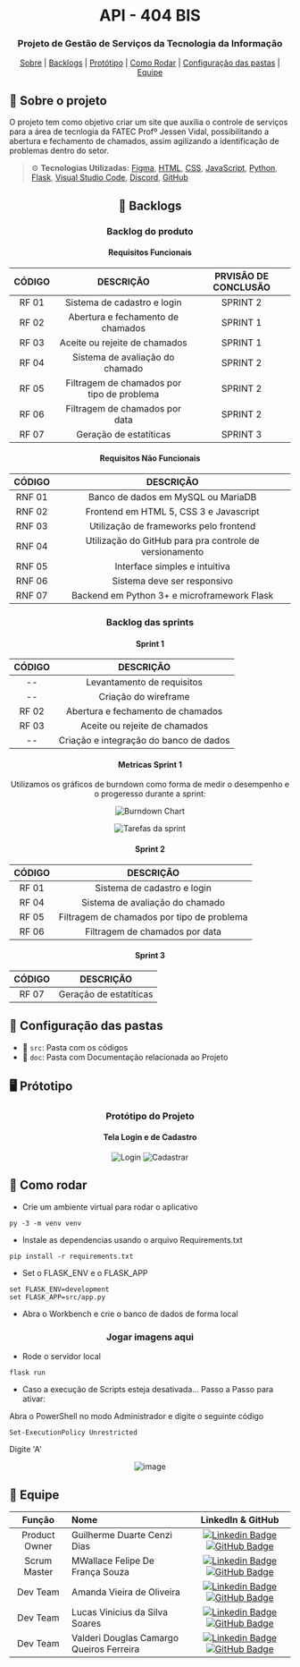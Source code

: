 <h1 align="center">  API - 404 BIS </h1>
<h3 align="center"> Projeto de Gestão de Serviços da Tecnologia da Informação </h3>

<p align="center">
    <a href="#sobre">Sobre</a> | 
    <a href="#backlog">Backlogs</a> | 
    <a href="#prototipo">Protótipo</a> | 
    <a href="#rodar">Como Rodar</a> |
     <a href="#pastas">Configuração das pastas</a> | 
    <a href="#equipe">Equipe</a>
</p>

<span id="sobre">

## :pencil: Sobre o projeto
 O projeto tem como objetivo criar um site que auxilia o controle de serviços para a área de tecnlogia da FATEC Profº Jessen Vidal,
 possibilitando a abertura e fechamento de chamados, assim agilizando a identificação de problemas dentro do setor.
    
  
> :gear: **Tecnologias Utilizadas:** [Figma](http://www.figma.com), [HTML](https://developer.mozilla.org/pt-BR/docs/Web/HTML), [CSS](https://developer.mozilla.org/pt-BR/docs/Web/CSS), [JavaScript](https://developer.mozilla.org/pt-BR/docs/Web/JavaScript), [Python](https://www.python.org/), [Flask](https://flask.palletsprojects.com/en/2.0.x/), [Visual Studio Code](https://code.visualstudio.com/), [Discord](https://discord.com/), [GitHub](https://github.com/)
   
 <div align="center">   
 <span id="backlog">
  
 ## :dart: Backlogs
   
 ### Backlog do produto
 #### Requisitos Funcionais  
| CÓDIGO | DESCRIÇÃO | PRVISÃO DE CONCLUSÃO |
|:------:|:---------:|:--------------------:|
| RF 01 | Sistema de cadastro e login | SPRINT 2 |
| RF 02 | Abertura e fechamento de chamados | SPRINT 1 |
| RF 03 | Aceite ou rejeite de chamados | SPRINT 1 |
| RF 04 | Sistema de avaliação do chamado | SPRINT 2 |
| RF 05 | Filtragem de chamados por tipo de problema | SPRINT 2 |
| RF 06 | Filtragem de chamados por data | SPRINT 2 |
| RF 07 | Geração de estatíticas | SPRINT 3 |
 
#### Requisitos Não Funcionais  
| CÓDIGO | DESCRIÇÃO | 
|:------:|:---------:|
| RNF 01 | Banco de dados em MySQL ou MariaDB |
| RNF 02 | Frontend em HTML 5, CSS 3 e Javascript |
| RNF 03 | Utilização de frameworks pelo frontend |
| RNF 04 | Utilização do GitHub para pra controle de versionamento |
| RNF 05 | Interface simples e intuitiva |  
| RNF 06 | Sistema deve ser responsivo |
| RNF 07 | Backend em Python 3+ e microframework Flask |
     
### Backlog das sprints 
#### Sprint 1
| CÓDIGO | DESCRIÇÃO |
|:------:|:---------:|
| --    | Levantamento de requisitos |
| --    | Criação do wireframe |
| RF 02 | Abertura e fechamento de chamados |
| RF 03 | Aceite ou rejeite de chamados |
| --    | Criação e integração do banco de dados |  
     
#### Metricas Sprint 1      
 Utilizamos os gráficos de burndown como forma de medir o desempenho e o progeresso durante a sprint:
  
 ![Burndown Chart](https://user-images.githubusercontent.com/92696799/163481889-2437818c-bdb1-4c7a-b16f-e78ee6afe424.png)
 
 ![Tarefas da sprint](https://user-images.githubusercontent.com/92696799/163482254-30419030-b6b7-4856-add2-3c80a5d87edc.jpg)
  
     
#### Sprint 2
| CÓDIGO | DESCRIÇÃO |
|:------:|:---------:|
| RF 01 | Sistema de cadastro e login |
| RF 04 | Sistema de avaliação do chamado 
| RF 05 | Filtragem de chamados por tipo de problema |
| RF 06 | Filtragem de chamados por data |

#### Sprint 3
| CÓDIGO | DESCRIÇÃO |
|:------:|:---------:|
| RF 07 | Geração de estatíticas | SPRINT 3 |

</div>     
<span id="pastas">
   
## :file_folder: Configuração das pastas
* 📂 `src`: Pasta com os códigos
* 📂 `doc`: Pasta com Documentação relacionada ao Projeto
 
<span id="prototipo"> 
  
## :desktop_computer: Prótotipo
  
<div align="center">
  
### Protótipo do Projeto
#### Tela Login e de Cadastro
![Login](https://user-images.githubusercontent.com/79495727/163172972-9e18f440-1dc3-4a7c-adbc-cba09ff76c5e.png)
![Cadastrar](https://user-images.githubusercontent.com/79495727/163173006-b046683a-5503-417a-b1e0-cfc6e06d7147.png)

</div>

<span id="rodar"> 
    
## :mag_right: Como rodar

- Crie um ambiente virtual para rodar o aplicativo
~~~ 
py -3 -m venv venv
~~~
- Instale as dependencias usando o arquivo Requirements.txt
~~~
pip install -r requirements.txt
~~~
- Set o FLASK_ENV e o FLASK_APP
~~~
set FLASK_ENV=development
set FLASK_APP=src/app.py
~~~
- Abra o Workbench e crie o banco de dados de forma local

<div align="center">
  
  ### Jogar imagens aqui
</div>

-  Rode o servidor local
~~~
flask run
~~~

- Caso a execução de Scripts esteja desativada... Passo a Passo para ativar:

Abra o PowerShell no modo Administrador e digite o seguinte código
~~~
Set-ExecutionPolicy Unrestricted
~~~
Digite 'A'

<div align="center">

   ![image](https://user-images.githubusercontent.com/79495727/160821599-f4b87a00-5f66-408b-a201-de8bdea3c394.png)

 </div>
    
<span id="equipe"> 
    
## :busts_in_silhouette: Equipe

|    Função     | Nome                                  |                                                                                                                                                      LinkedIn & GitHub                                                                                                                                                      |
| :-----------: | :------------------------------------ | :-------------------------------------------------------------------------------------------------------------------------------------------------------------------------------------------------------------------------------------------------------------------------------------------------------------------------: |
| Product Owner | Guilherme Duarte Cenzi Dias           |  [![Linkedin Badge](https://img.shields.io/badge/Linkedin-blue?style=flat-square&logo=Linkedin&logoColor=white)](https://www.linkedin.com/in/guilherme-duarte-cenzi-dias-9737621b6) [![GitHub Badge](https://img.shields.io/badge/GitHub-111217?style=flat-square&logo=github&logoColor=white)](https://github.com/guilhermedcdias)              |
| Scrum Master  | MWallace Felipe De França Souza       |  [![Linkedin Badge](https://img.shields.io/badge/Linkedin-blue?style=flat-square&logo=Linkedin&logoColor=white)](https://www.linkedin.com/in/wallacefelipe21/) [![GitHub Badge](https://img.shields.io/badge/GitHub-111217?style=flat-square&logo=github&logoColor=white)](https://github.com/wallacefelipe21)              |
|   Dev Team    | Amanda Vieira de Oliveira             |  [![Linkedin Badge](https://img.shields.io/badge/Linkedin-blue?style=flat-square&logo=Linkedin&logoColor=white)](https://www.linkedin.com/in/amanda-vo/) [![GitHub Badge](https://img.shields.io/badge/GitHub-111217?style=flat-square&logo=github&logoColor=white)](https://github.com/amandavo)                           |
|   Dev Team    | Lucas Vinicius da Silva Soares        |  [![Linkedin Badge](https://img.shields.io/badge/Linkedin-blue?style=flat-square&logo=Linkedin&logoColor=white)](https://www.linkedin.com/in/lucasviniciussoares/) [![GitHub Badge](https://img.shields.io/badge/GitHub-111217?style=flat-square&logo=github&logoColor=white)](https://github.com/LucasVinicius32)          |
|   Dev Team    | Valderi Douglas Camargo Queiros Ferreira |  [![Linkedin Badge](https://img.shields.io/badge/Linkedin-blue?style=flat-square&logo=Linkedin&logoColor=white)](https://www.linkedin.com/in/valderidouglas/) [![GitHub Badge](https://img.shields.io/badge/GitHub-111217?style=flat-square&logo=github&logoColor=white)](https://github.com/ValderiDouglas)             |
